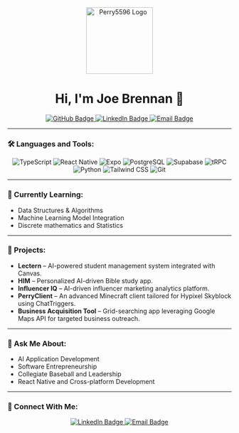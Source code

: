 <div align="center">
  <img src="https://github.com/Perry5596/Perry5596/blob/main/assets/profile-icon.png?raw=true" alt="Perry5596 Logo" width="150" height="150"/>
</div>

<h1 align="center">Hi, I'm Joe Brennan 👋</h1>

<p align="center">
  <a href="https://github.com/Perry5596">
    <img src="https://img.shields.io/badge/GitHub-Perry5596-black?logo=github" alt="GitHub Badge"/>
  </a>
  <a href="https://www.linkedin.com/in/josephdbrennan/">
    <img src="https://img.shields.io/badge/LinkedIn-Joe%20Brennan-blue?logo=linkedin" alt="LinkedIn Badge"/>
  </a>
  <a href="mailto:jdbrennan07@gmail.com">
    <img src="https://img.shields.io/badge/Email-jdbrennan07@gmail.com-orange?logo=gmail" alt="Email Badge"/>
  </a>
</p>

---

### 🛠️ Languages and Tools:

<p align="center">
  <img src="https://img.shields.io/badge/TypeScript-3178C6?style=for-the-badge&logo=typescript&logoColor=white" alt="TypeScript"/>
  <img src="https://img.shields.io/badge/React_Native-20232A?style=for-the-badge&logo=react&logoColor=61DAFB" alt="React Native"/>
  <img src="https://img.shields.io/badge/Expo-000020?style=for-the-badge&logo=expo&logoColor=white" alt="Expo"/>
  <img src="https://img.shields.io/badge/PostgreSQL-4169E1?style=for-the-badge&logo=postgresql&logoColor=white" alt="PostgreSQL"/>
  <img src="https://img.shields.io/badge/Supabase-3ECF8E?style=for-the-badge&logo=supabase&logoColor=white" alt="Supabase"/>
  <img src="https://img.shields.io/badge/tRPC-2596be?style=for-the-badge&logo=trpc&logoColor=white" alt="tRPC"/>
  <img src="https://img.shields.io/badge/Python-3776AB?style=for-the-badge&logo=python&logoColor=ffdd54" alt="Python"/>
  <img src="https://img.shields.io/badge/Tailwind_CSS-06B6D4?style=for-the-badge&logo=tailwindcss&logoColor=white" alt="Tailwind CSS"/>
  <img src="https://img.shields.io/badge/Git-F05032?style=for-the-badge&logo=git&logoColor=white" alt="Git"/>
</p>

---

### 🌱 Currently Learning:

* Data Structures & Algorithms
* Machine Learning Model Integration
* Discrete mathematics and Statistics

---

### 🚀 Projects:

* **Lectern** – AI-powered student management system integrated with Canvas.
* **HIM** – Personalized AI-driven Bible study app.
* **Influencer IQ** – AI-driven influencer marketing analytics platform.
* **PerryClient** – An advanced Minecraft client tailored for Hypixel Skyblock using ChatTriggers.
* **Business Acquisition Tool** – Grid-searching app leveraging Google Maps API for targeted business outreach.

---

### 💬 Ask Me About:

* AI Application Development
* Software Entrepreneurship
* Collegiate Baseball and Leadership
* React Native and Cross-platform Development

---

### 🤝 Connect With Me:

<p align="center">
  <a href="https://www.linkedin.com/in/joe-brennan-082786321/">
    <img src="https://img.shields.io/badge/LinkedIn-Joe%20Brennan-blue?logo=linkedin" alt="LinkedIn Badge"/>
  </a>
  <a href="mailto:jdbrennan07@gmail.com">
    <img src="https://img.shields.io/badge/Email-jdbrennan07@gmail.com-orange?logo=gmail" alt="Email Badge"/>
  </a>
</p>
